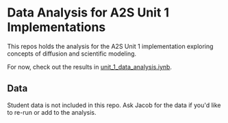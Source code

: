 # Data Analysis for A2S Unit 1 Implementations
This repos holds the analysis for the A2S Unit 1 implementation
exploring concepts of diffusion and scientific modeling.

For now, check out the results in [unit_1_data_analysis.iynb](unit_1_data_analysis.ipynb).

## Data
Student data is not included in this repo. Ask Jacob for the data if you'd
like to re-run or add to the analysis.
